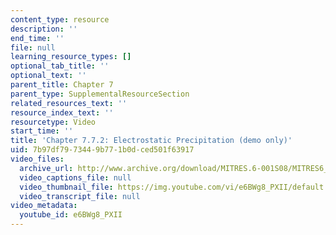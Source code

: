 ```yaml
---
content_type: resource
description: ''
end_time: ''
file: null
learning_resource_types: []
optional_tab_title: ''
optional_text: ''
parent_title: Chapter 7
parent_type: SupplementalResourceSection
related_resources_text: ''
resource_index_text: ''
resourcetype: Video
start_time: ''
title: 'Chapter 7.7.2: Electrostatic Precipitation (demo only)'
uid: 7b97df79-7344-9b77-1b0d-ced501f63917
video_files:
  archive_url: http://www.archive.org/download/MITRES.6-001S08/MITRES6_001S08_7-7-2_demo_220k.mp4
  video_captions_file: null
  video_thumbnail_file: https://img.youtube.com/vi/e6BWg8_PXII/default.jpg
  video_transcript_file: null
video_metadata:
  youtube_id: e6BWg8_PXII
---
```

